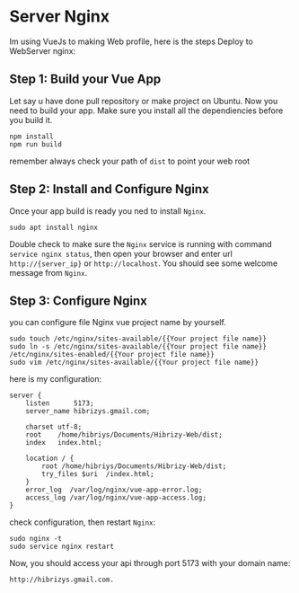 # Server Nginx

Im using VueJs to making Web profile, here is the steps Deploy to WebServer nginx:

## Step 1: Build your Vue App
Let say u have done pull repository or make project on Ubuntu. Now you need to build your app. Make sure you install all the dependiencies before you build it.

```
npm install
npm run build
```
remember always check your path of `dist` to point your web root

## Step 2: Install and Configure Nginx
Once your app build is ready you ned to install `Nginx`.

```
sudo apt install nginx
```

Double check to make sure the `Nginx` service is running with command `service nginx status`, then open your browser and enter url `http://{server_ip}` or `http://localhost`. You should see some welcome message from `Nginx`.

## Step 3: Configure Nginx
you can configure file Nginx vue project name by yourself.

```
sudo touch /etc/nginx/sites-available/{{Your project file name}}
sudo ln -s /etc/nginx/sites-available/{{Your project file name}} /etc/nginx/sites-enabled/{{Your project file name}}
sudo vim /etc/nginx/sites-available/{{Your project file name}}
```

here is my configuration:
```
server {
    listen      5173;
    server_name hibrizys.gmail.com;
    
    charset utf-8;
    root    /home/hibriys/Documents/Hibrizy-Web/dist;
    index   index.html;
   
    location / {
        root /home/hibriys/Documents/Hibrizy-Web/dist;
        try_files $uri  /index.html;
    }    
    error_log  /var/log/nginx/vue-app-error.log;
    access_log /var/log/nginx/vue-app-access.log;
}
```

check configuration, then restart `Nginx`:

```
sudo nginx -t
sudo service nginx restart
```

Now, you should access your api through port 5173 with your domain name: 
```
http://hibrizys.gmail.com.
```